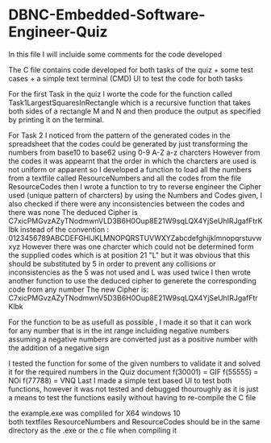 # DBNC-Embedded-Software-Engineer-Quiz

In this file I will incluide some comments for the code developed

The C file contains code developed for both tasks of the quiz + some test cases + a simple text terminal (CMD) UI to test the code for both tasks 

For the first Task in the quiz I worte the code for the function called Task1LargestSquaresInRectangle 
which is a recursive function that takes both sides of a rectangle M and N 
and then produce the output as specified by printing it on the terminal.

For Task 2 I noticed from the pattern of the generated codes in the spreadsheet 
that the codes could be generated by just transforming the numbers from base10 to base62 using 0-9 A-Z a-z charcters
However from the codes it was appearnt that the order in which the charcters are used is not uniform or apparent
so I developed a function to load all the numbers from a textfile called ResourceNumbers and all the codes from 
the file ResourceCodes then I wrote a function to try to reverse engineer the Cipher used (unique pattern of charcters)
by using the Numbers and Codes given, I also checked if there were any inconsistencies between the codes and there was none
The deduced Cipher is C7xicPMGvzAZyTNodmwnVLD3B6H0Oup8E21W9sqLQX4YjSeUhIRJgafFtrKlbk
instead of the convention :  0123456789ABCDEFGHIJKLMNOPQRSTUVWXYZabcdefghijklmnopqrstuvwxyz
However there was one charcter which could not be determined form the supplied codes which is at position 21 "L" but it was obvious
that this should be substituted by 5 in order to prevent any collisions or inconsistencies as the 5 was not used and L was used twice
I then wrote another function to use the deduced cipher to generete the corresponding code from any number
The new Cipher is: C7xicPMGvzAZyTNodmwnV5D3B6H0Oup8E21W9sqLQX4YjSeUhIRJgafFtrKlbk

For the function to be as usefull as possible , I made it so that it can work for any number that is in the int range 
incluiding negative numbers assuming a negative numbers are converted just as a positive number with the addition of
a negative sign

I tested the function for some of the given numbers to validate it and solved it for the required numbers in the Quiz document
f(30001) = GIF
f(55555) = NOi
f(77788) = VNQ
Last I made a simple text based UI to test both functions,  however it was not tested and debugged thouroughly as it is just a means 
to test the functions easily without having to re-compile the C file

the example.exe was compliled for X64 windows 10  
both textfiles ResourceNumbers and ResourceCodes should be in the same directory as the .exe or the c file when compiling it 
